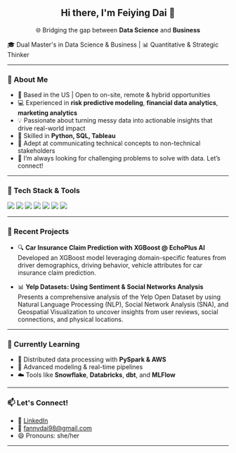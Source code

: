 <h2 align="center">Hi there, I'm Feiying Dai 👋</h2>

<p align="center">
  🌐 Bridging the gap between <b>Data Science</b> and <b>Business</b>
  
  🎓 Dual Master's in Data Science & Business | 📊 Quantitative & Strategic Thinker <br>
</p>

---

### 💼 About Me

- 📍 Based in the US | Open to on-site, remote & hybrid opportunities
- 💻 Experienced in  **risk predictive modeling**, **financial data analytics**, **marketing analytics**
- 💡 Passionate about turning messy data into actionable insights that drive real-world impact
- 🧰 Skilled in **Python, SQL, Tableau**
- 🤝 Adept at communicating technical concepts to non-technical stakeholders
- 🚀 I’m always looking for challenging problems to solve with data. Let’s connect!

---

### 🔧 Tech Stack & Tools

<p align="left">
  <img src="https://img.shields.io/badge/Python-3776AB?style=for-the-badge&logo=python&logoColor=white"/>
  <img src="https://img.shields.io/badge/SQL-336791?style=for-the-badge&logo=postgresql&logoColor=white"/>
  <img src="https://img.shields.io/badge/Tableau-E97627?style=for-the-badge&logo=tableau&logoColor=white"/>
  <img src="https://img.shields.io/badge/Scikit--Learn-F7931E?style=for-the-badge&logo=scikit-learn&logoColor=white"/>
  <img src="https://img.shields.io/badge/PySpark-E25A1C?style=for-the-badge&logo=apache-spark&logoColor=white"/>
  <img src="https://img.shields.io/badge/AWS-232F3E?style=for-the-badge&logo=amazon-aws&logoColor=white"/>
  <img src="https://img.shields.io/badge/GitHub-181717?style=for-the-badge&logo=github&logoColor=white"/>
</p>

---

### 🧪 Recent Projects

- 🔍 **Car Insurance Claim Prediction with XGBoost @ EchoPlus AI**  
  Developed an XGBoost model leveraging domain-specific features from driver demographics, driving behavior, vehicle attributes for car insurance claim prediction.

- 📊 **Yelp Datasets: Using Sentiment & Social Networks Analysis**
   Presents a comprehensive analysis of the Yelp Open Dataset by using Natural Language Processing (NLP), Social Network Analysis (SNA), and Geospatial Visualization to uncover insights from user reviews, social connections, and physical locations.

---

### 🌱 Currently Learning

- 🔄 Distributed data processing with **PySpark & AWS**
- 🧠 Advanced modeling & real-time pipelines
- ☁️ Tools like **Snowflake**, **Databricks**, **dbt**, and **MLFlow**

---

### 📫 Let's Connect!

- 💼 [LinkedIn](https://www.linkedin.com/in/your-profile/)
- 📧 fannydai98@gmail.com  
- 😄 Pronouns: she/her  

---

